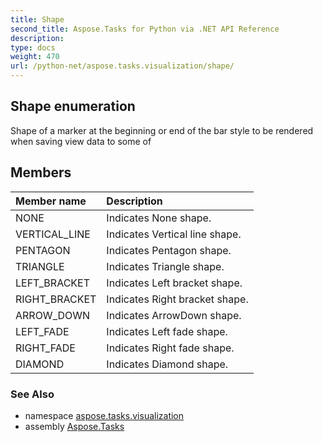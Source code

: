 ```yaml
---
title: Shape
second_title: Aspose.Tasks for Python via .NET API Reference
description: 
type: docs
weight: 470
url: /python-net/aspose.tasks.visualization/shape/
---
```


## Shape enumeration

Shape of a marker at the beginning or end of the bar style to be rendered when saving view data to some of

## Members
| Member name | Description |
| :- | :- |
|NONE|Indicates None shape.|
|VERTICAL_LINE|Indicates Vertical line shape.|
|PENTAGON|Indicates Pentagon shape.|
|TRIANGLE|Indicates Triangle shape.|
|LEFT_BRACKET|Indicates Left bracket shape.|
|RIGHT_BRACKET|Indicates Right bracket shape.|
|ARROW_DOWN|Indicates ArrowDown shape.|
|LEFT_FADE|Indicates Left fade shape.|
|RIGHT_FADE|Indicates Right fade shape.|
|DIAMOND|Indicates Diamond shape.|

### See Also

* namespace [aspose.tasks.visualization](/tasks/python-net/aspose.tasks.visualization/)
* assembly [Aspose.Tasks](/tasks/python-net/)

